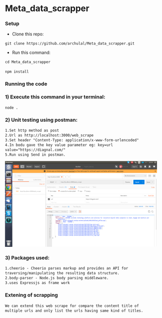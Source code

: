 # Meta_data_scrapper

### Setup

* Clone this repo:

```
git clone https://github.com/archulal/Meta_data_scrapper.git

```

* Run this command:

```
cd Meta_data_scrapper

npm install
```

### Running the code

### 1) Execute this command in your terminal:

```
node .

```
### 2) Unit testing using postman:
```
1.Set http method as post
2.Url as http://localhost:3000/web_scrape
3.Set header "Content-Type: application/x-www-form-urlencoded"
4.In bodu gave the key value parameter eg: key=url value="https://diagnal.com/"
5.Run using Send in postman.

```
![Alt text](images/diagnal_postmanscrapper.png?raw=true "Title")

### 3) Packages used:

```
1.cheerio - Cheerio parses markup and provides an API for traversing/manipulating the resulting data structure. 
2.body-parser - Node.js body parsing middleware.
3.uses Expressjs as frame work

```

### Extening of scrapping

```
We can extend this web scrape for compare the content title of multiple urls and only list the urls having same kind of titles.

```
